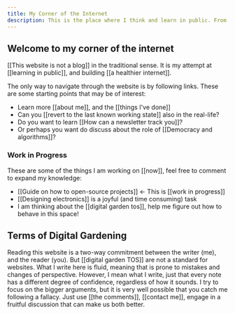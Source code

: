 ```yaml
---
title: My Corner of the Internet
description: This is the place where I think and learn in public. From science to technology and the world.
---
```

## Welcome to my corner of the internet
[[This website is not a blog]] in the traditional sense. It is my attempt at [[learning in public]], and building [[a healthier internet]]. 

The only way to navigate through the website is by following links. These are some starting points that may be of interest:

- Learn more [[about me]], and the [[things I've done]]
- Can you [[revert to the last known working state]] also in the real-life?
- Do you want to learn [[How can a newsletter track you]]?
- Or perhaps you want do discuss about the role of [[Democracy and algorithms]]?

### Work in Progress
These are some of the things I am working on [[now]], feel free to comment to expand my knowledge:
- [[Guide on how to open-source projects]] <- This is [[work in progress]]
- [[Designing electronics]] is a joyful (and time consuming) task
- I am thinking about the [[digital garden tos]], help me figure out how to behave in this space!

## Terms of Digital Gardening
Reading this website is a two-way commitment between the writer (me), and the reader (you). But [[digital garden TOS]] are not a standard for websites. What I write here is fluid, meaning that is prone to mistakes and changes of perspective. However, I mean what I write, just that every note has a different degree of confidence, regardless of how it sounds. I try to focus on the bigger arguments, but it is very well possible that you catch me following a fallacy. Just use [[the comments]], [[contact me]], engage in a fruitful discussion that can make us both better. 